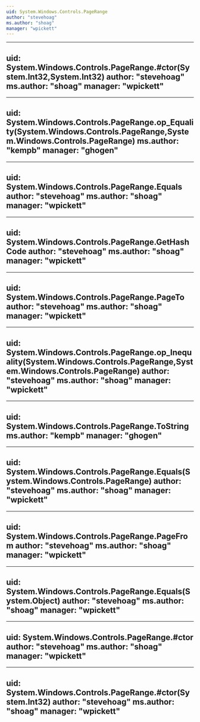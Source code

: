 ```yaml
---
uid: System.Windows.Controls.PageRange
author: "stevehoag"
ms.author: "shoag"
manager: "wpickett"
---
```


---
uid: System.Windows.Controls.PageRange.#ctor(System.Int32,System.Int32)
author: "stevehoag"
ms.author: "shoag"
manager: "wpickett"
---

---
uid: System.Windows.Controls.PageRange.op_Equality(System.Windows.Controls.PageRange,System.Windows.Controls.PageRange)
ms.author: "kempb"
manager: "ghogen"
---

---
uid: System.Windows.Controls.PageRange.Equals
author: "stevehoag"
ms.author: "shoag"
manager: "wpickett"
---

---
uid: System.Windows.Controls.PageRange.GetHashCode
author: "stevehoag"
ms.author: "shoag"
manager: "wpickett"
---

---
uid: System.Windows.Controls.PageRange.PageTo
author: "stevehoag"
ms.author: "shoag"
manager: "wpickett"
---

---
uid: System.Windows.Controls.PageRange.op_Inequality(System.Windows.Controls.PageRange,System.Windows.Controls.PageRange)
author: "stevehoag"
ms.author: "shoag"
manager: "wpickett"
---

---
uid: System.Windows.Controls.PageRange.ToString
ms.author: "kempb"
manager: "ghogen"
---

---
uid: System.Windows.Controls.PageRange.Equals(System.Windows.Controls.PageRange)
author: "stevehoag"
ms.author: "shoag"
manager: "wpickett"
---

---
uid: System.Windows.Controls.PageRange.PageFrom
author: "stevehoag"
ms.author: "shoag"
manager: "wpickett"
---

---
uid: System.Windows.Controls.PageRange.Equals(System.Object)
author: "stevehoag"
ms.author: "shoag"
manager: "wpickett"
---

---
uid: System.Windows.Controls.PageRange.#ctor
author: "stevehoag"
ms.author: "shoag"
manager: "wpickett"
---

---
uid: System.Windows.Controls.PageRange.#ctor(System.Int32)
author: "stevehoag"
ms.author: "shoag"
manager: "wpickett"
---

